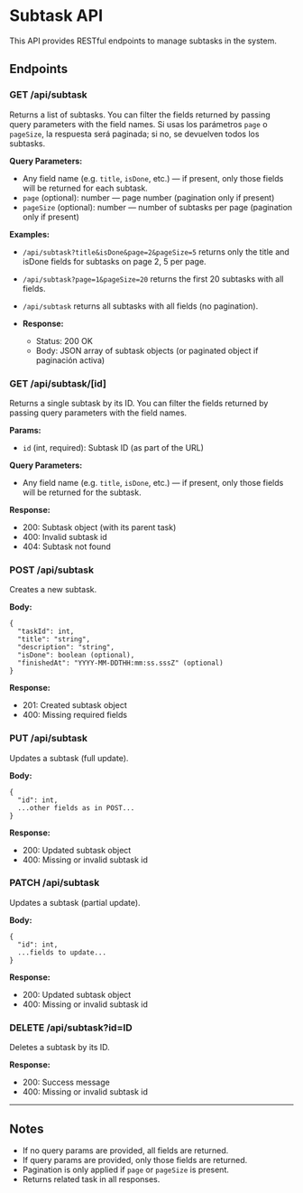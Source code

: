 # Subtask API

This API provides RESTful endpoints to manage subtasks in the system.

## Endpoints

### GET /api/subtask

Returns a list of subtasks. You can filter the fields returned by passing query parameters with the field names. Si usas los parámetros `page` o `pageSize`, la respuesta será paginada; si no, se devuelven todos los subtasks.

**Query Parameters:**

- Any field name (e.g. `title`, `isDone`, etc.) — if present, only those fields will be returned for each subtask.
- `page` (optional): number — page number (pagination only if present)
- `pageSize` (optional): number — number of subtasks per page (pagination only if present)

**Examples:**

- `/api/subtask?title&isDone&page=2&pageSize=5` returns only the title and isDone fields for subtasks on page 2, 5 per page.
- `/api/subtask?page=1&pageSize=20` returns the first 20 subtasks with all fields.
- `/api/subtask` returns all subtasks with all fields (no pagination).

- **Response:**
  - Status: 200 OK
  - Body: JSON array of subtask objects (or paginated object if paginación activa)

### GET /api/subtask/[id]

Returns a single subtask by its ID. You can filter the fields returned by passing query parameters with the field names.

**Params:**

- `id` (int, required): Subtask ID (as part of the URL)

**Query Parameters:**

- Any field name (e.g. `title`, `isDone`, etc.) — if present, only those fields will be returned for the subtask.

**Response:**

- 200: Subtask object (with its parent task)
- 400: Invalid subtask id
- 404: Subtask not found

### POST /api/subtask

Creates a new subtask.

**Body:**

```
{
  "taskId": int,
  "title": "string",
  "description": "string",
  "isDone": boolean (optional),
  "finishedAt": "YYYY-MM-DDTHH:mm:ss.sssZ" (optional)
}
```

**Response:**

- 201: Created subtask object
- 400: Missing required fields

### PUT /api/subtask

Updates a subtask (full update).

**Body:**

```
{
  "id": int,
  ...other fields as in POST...
}
```

**Response:**

- 200: Updated subtask object
- 400: Missing or invalid subtask id

### PATCH /api/subtask

Updates a subtask (partial update).

**Body:**

```
{
  "id": int,
  ...fields to update...
}
```

**Response:**

- 200: Updated subtask object
- 400: Missing or invalid subtask id

### DELETE /api/subtask?id=ID

Deletes a subtask by its ID.

**Response:**

- 200: Success message
- 400: Missing or invalid subtask id

---

## Notes

- If no query params are provided, all fields are returned.
- If query params are provided, only those fields are returned.
- Pagination is only applied if `page` or `pageSize` is present.
- Returns related task in all responses.
